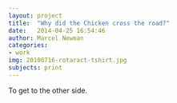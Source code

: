 ```yaml
---
layout: project
title:  "Why did the Chicken cross the road?"
date:   2014-04-25 16:54:46
author: Marcel Newman
categories:
- work
img: 20100716-rotaract-tshirt.jpg
subjects: print
---
```

To get to the other side.